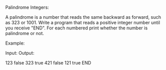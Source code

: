 Palindrome Integers:


A palindrome is a number that reads the same backward as forward, such as 323 or 1001. Write a program that reads a positive integer number until you receive "END". For each numbered print whether the number is palindrome or not.


Example:


Input:          Output:

123              false
323              true
421              false
121              true
END